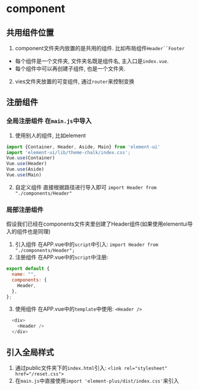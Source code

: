 # component


## 共用组件位置
1. component文件夹内放置的是共用的组件. 比如布局组件`Header``Footer`
  - 每个组件是一个文件夹, 文件夹名既是组件名, 主入口是`index.vue`.
  - 每个组件中可以再创建子组件, 也是一个文件夹.
2. vies文件夹放置的可变组件, 通过`router`来控制变换




## 注册组件
### 全局注册组件 在`main.js`中导入
1. 使用别人的组件, 比如element
```js
import {Container, Header, Aside, Main} from 'element-ui'
import 'element-ui/lib/theme-chalk/index.css';
Vue.use(Container)
Vue.use(Header)
Vue.use(Aside)
Vue.use(Main)
```

2. 自定义组件
直接根据路径进行导入即可
`import Header from "./components/Header"`


### 局部注册组件
假设我们已经在components文件夹里创建了Header组件(如果使用elementui导入的组件也是同理)
1. 引入组件 在APP.vue中的`script`中引入: `import Header from "./components/Header";`
2. 注册组件 在APP.vue中的`script`中注册:
```js
export default {
  name: "",
  components: {
    Header,
  },
};
```
3. 使用组件 在APP.vue中的`template`中使用: `<Header />`
```js
  <div>
    <Header />
  </div>
```

## 引入全局样式
1. 通过public文件夹下的`index.html`引入: `<link rel="stylesheet" href="/reset.css">`
2. 在`main.js`中直接使用`import 'element-plus/dist/index.css'`来引入